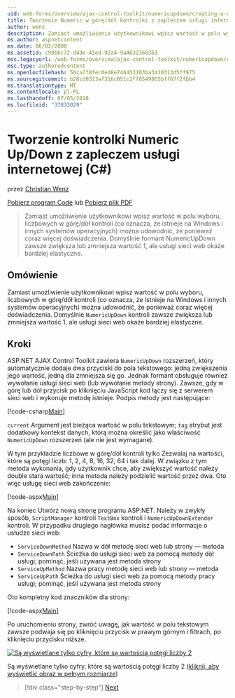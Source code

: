 ```yaml
---
uid: web-forms/overview/ajax-control-toolkit/numericupdown/creating-a-numeric-up-down-control-with-a-web-service-backend-cs
title: Tworzenie Numeric w górę/dół kontrolki z zapleczem usługi internetowej (C#) | Dokumentacja firmy Microsoft
author: wenz
description: Zamiast umożliwienie użytkownikowi wpisz wartość w polu wyboru, kontrolki numeric up/down (znajdującą się na Windows i innych systemów operacyjnych) może okazać się c ponieważ coraz więcej...
ms.author: aspnetcontent
ms.date: 06/02/2008
ms.assetid: c99bbc72-d4de-41ed-92a4-9a4632368363
msc.legacyurl: /web-forms/overview/ajax-control-toolkit/numericupdown/creating-a-numeric-up-down-control-with-a-web-service-backend-cs
msc.type: authoredcontent
ms.openlocfilehash: 56ca7f8fec0ed8e746453103ba3410313d5ff975
ms.sourcegitcommit: b28cd0313af316c051c2ff8549865bff67f2fbb4
ms.translationtype: MT
ms.contentlocale: pl-PL
ms.lasthandoff: 07/05/2018
ms.locfileid: "37833029"
---
```

<a name="creating-a-numeric-updown-control-with-a-web-service-backend-c"></a>Tworzenie kontrolki Numeric Up/Down z zapleczem usługi internetowej (C#)
====================
przez [Christian Wenz](https://github.com/wenz)

[Pobierz program Code](http://download.microsoft.com/download/9/3/f/93f8daea-bebd-4821-833b-95205389c7d0/numericupdown1.cs.zip) lub [Pobierz plik PDF](http://download.microsoft.com/download/2/d/c/2dc10e34-6983-41d4-9c08-f78f5387d32b/numericupdown1CS.pdf)

> Zamiast umożliwienie użytkownikowi wpisz wartość w polu wyboru, liczbowych w górę/dół kontroli (co oznacza, że istnieje na Windows i innych systemów operacyjnych) można udowodnić, że ponieważ coraz więcej doświadczenia. Domyślnie formant NumericUpDown zawsze zwiększa lub zmniejsza wartość 1, ale usługi sieci web okaże bardziej elastyczne.


## <a name="overview"></a>Omówienie

Zamiast umożliwienie użytkownikowi wpisz wartość w polu wyboru, liczbowych w górę/dół kontroli (co oznacza, że istnieje na Windows i innych systemów operacyjnych) można udowodnić, że ponieważ coraz więcej doświadczenia. Domyślnie `NumericUpDown` kontroli zawsze zwiększa lub zmniejsza wartość 1, ale usługi sieci web okaże bardziej elastyczne.

## <a name="steps"></a>Kroki

ASP.NET AJAX Control Toolkit zawiera `NumericUpDown` rozszerzeń, który automatycznie dodaje dwa przyciski do pola tekstowego: jedną zwiększenia jego wartość, jedną dla zmniejsza się go. Jednak formant obsługuje również wywołanie usługi sieci web (lub wywołanie metody strony). Zawsze, gdy w górę lub dół przycisk po kliknięciu JavaScript kod łączy się z serwerem sieci web i wykonuje metodę istnieje. Podpis metody jest następujące:

[!code-csharp[Main](creating-a-numeric-up-down-control-with-a-web-service-backend-cs/samples/sample1.cs)]

`current` Argument jest bieżąca wartość w polu tekstowym; `tag` atrybut jest dodatkowy kontekst danych, którą można określić jako właściwość `NumericUpDown` rozszerzeń (ale nie jest wymagane).

W tym przykładzie liczbowe w górę/dół kontroli tylko Zezwalaj na wartości, które są potęgi liczb: 1, 2, 4, 8, 16, 32, 64 i tak dalej. W związku z tym metoda wykonania, gdy użytkownik chce, aby zwiększyć wartość należy double stara wartość; inna metoda należy podzielić wartość przez dwa. Oto więc usługę sieci web zakończenie:

[!code-aspx[Main](creating-a-numeric-up-down-control-with-a-web-service-backend-cs/samples/sample2.aspx)]

Na koniec Utwórz nową stronę programu ASP.NET. Należy w zwykły sposób, `ScriptManager` kontroli `TextBox` kontroli i `NumericUpDownExtender` kontroli. W przypadku drugiego nagłówka musisz podać informacje o usłudze sieci web:

- `ServiceDownMethod` Nazwa w dół metodę sieci web lub strony — metoda
- `ServiceDownPath` Ścieżka do usługi sieci web za pomocą metody dół usługi; pominąć, jeśli używana jest metoda strony
- `ServiceUpMethod` Nazwa pracy metodę sieci web lub strony — metoda
- `ServiceUpPath` Ścieżka do usługi sieci web za pomocą metody pracy usługi; pominąć, jeśli używana jest metoda strony

Oto kompletny kod znaczników dla strony:

[!code-aspx[Main](creating-a-numeric-up-down-control-with-a-web-service-backend-cs/samples/sample3.aspx)]

Po uruchomieniu strony, zwróć uwagę, jak wartość w polu tekstowym zawsze podwaja się po kliknięciu przycisk w prawym górnym i filtrach, po kliknięciu przycisku niższe.


[![Są wyświetlane tylko cyfry, które są wartością potęgi liczby 2](creating-a-numeric-up-down-control-with-a-web-service-backend-cs/_static/image2.png)](creating-a-numeric-up-down-control-with-a-web-service-backend-cs/_static/image1.png)

Są wyświetlane tylko cyfry, które są wartością potęgi liczby 2 ([kliknij, aby wyświetlić obraz w pełnym rozmiarze](creating-a-numeric-up-down-control-with-a-web-service-backend-cs/_static/image3.png))

> [!div class="step-by-step"]
> [Next](creating-a-numeric-up-down-control-with-a-web-service-backend-vb.md)

